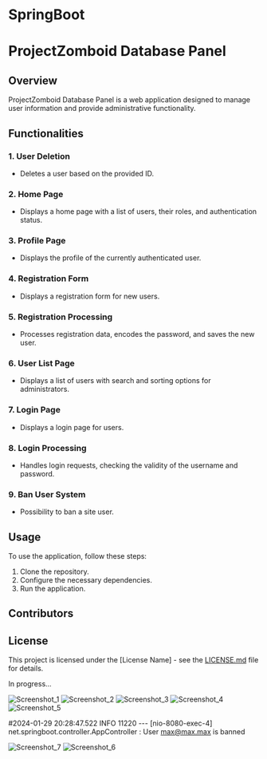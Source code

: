 # SpringBoot

# ProjectZomboid Database Panel

## Overview

ProjectZomboid Database Panel is a web application designed to manage user information and provide administrative functionality.

## Functionalities

### 1. User Deletion
   - Deletes a user based on the provided ID.

### 2. Home Page
   - Displays a home page with a list of users, their roles, and authentication status.

### 3. Profile Page
   - Displays the profile of the currently authenticated user.

### 4. Registration Form
   - Displays a registration form for new users.

### 5. Registration Processing
   - Processes registration data, encodes the password, and saves the new user.

### 6. User List Page
   - Displays a list of users with search and sorting options for administrators.

### 7. Login Page
   - Displays a login page for users.

### 8. Login Processing
   - Handles login requests, checking the validity of the username and password.

### 9. Ban User System
   - Possibility to ban a site user.


## Usage

To use the application, follow these steps:

1. Clone the repository.
2. Configure the necessary dependencies.
3. Run the application.

## Contributors


## License

This project is licensed under the [License Name] - see the [LICENSE.md](LICENSE.md) file for details.


In progress...


![Screenshot_1](https://github.com/CookieVortex/SpringBoot/assets/24642100/bead5b17-62aa-4da9-8fda-23d1d6e3be3f)
![Screenshot_2](https://github.com/CookieVortex/SpringBoot/assets/24642100/00b58aa1-7e8f-4c9f-83ae-c308cf161746)
![Screenshot_3](https://github.com/CookieVortex/SpringBoot/assets/24642100/862b13f0-5561-4982-bc8e-f0313b2b8bed)
![Screenshot_4](https://github.com/CookieVortex/SpringBoot/assets/24642100/51ae109a-8eea-46ec-88ce-6af5566a6007)
![Screenshot_5](https://github.com/CookieVortex/SpringBoot/assets/24642100/70ae90d7-fab9-4bda-bdb0-b77997f55142)

#2024-01-29 20:28:47.522  INFO 11220 --- [nio-8080-exec-4] net.springboot.controller.AppController  : User max@max.max is banned

![Screenshot_7](https://github.com/CookieVortex/SpringBoot/assets/24642100/5bd6f13a-b91f-4165-bd78-5c167e25fe48)
![Screenshot_6](https://github.com/CookieVortex/SpringBoot/assets/24642100/d2819015-3125-4296-969d-6c0fe98021da)




